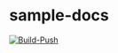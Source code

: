 # sample-docs

[![Build-Push](https://github.com/opspresso/sample-docs/actions/workflows/push.yml/badge.svg)](https://github.com/opspresso/sample-docs/actions/workflows/push.yml)
